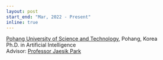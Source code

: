 ```yaml
---
layout: post
start_end: "Mar, 2022 - Present"
inline: true
---
```


[Pohang University of Science and Technology](https://postech.ac.kr/eng/), Pohang, Korea \
Ph.D. in Artificial Intelligence \
Advisor: [Professor Jaesik Park](https://jaesik.info/)